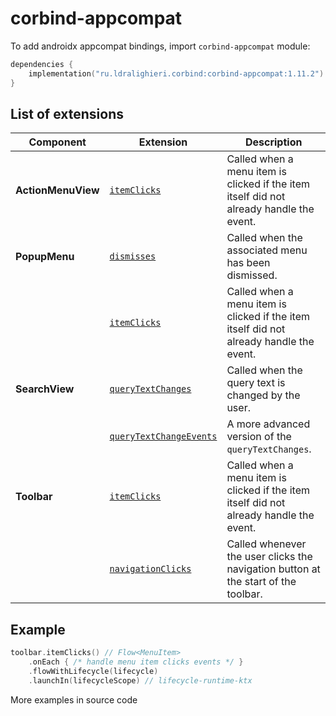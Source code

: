 ﻿
# corbind-appcompat

To add androidx appcompat bindings, import `corbind-appcompat` module:

```kotlin
dependencies {
    implementation("ru.ldralighieri.corbind:corbind-appcompat:1.11.2")
}
```

## List of extensions

| Component          | Extension                                                   | Description                                                                             |
|--------------------|-------------------------------------------------------------|-----------------------------------------------------------------------------------------|
| **ActionMenuView** | [`itemClicks`][ActionMenuView_itemClicks]                   | Called when a menu item is clicked if the item itself did not already handle the event. |
| **PopupMenu**      | [`dismisses`][PopupMenu_dismisses]                          | Called when the associated menu has been dismissed.                                     |
|                    | [`itemClicks`][PopupMenu_itemClicks]                        | Called when a menu item is clicked if the item itself did not already handle the event. |
| **SearchView**     | [`queryTextChanges`][SearchView_queryTextChanges]           | Called when the query text is changed by the user.                                      |
|                    | [`queryTextChangeEvents`][SearchView_queryTextChangeEvents] | A more advanced version of the `queryTextChanges`.                                      |
| **Toolbar**        | [`itemClicks`][Toolbar_itemClicks]                          | Called when a menu item is clicked if the item itself did not already handle the event. |
|                    | [`navigationClicks`][Toolbar_navigationClicks]              | Called whenever the user clicks the navigation button at the start of the toolbar.      |

## Example

```kotlin
toolbar.itemClicks() // Flow<MenuItem>
    .onEach { /* handle menu item clicks events */ }
    .flowWithLifecycle(lifecycle)
    .launchIn(lifecycleScope) // lifecycle-runtime-ktx
```

More examples in source code

[ActionMenuView_itemClicks]: https://github.com/LDRAlighieri/Corbind/blob/master/corbind-appcompat/src/main/kotlin/ru/ldralighieri/corbind/appcompat/ActionMenuViewItemClicks.kt
[PopupMenu_dismisses]: https://github.com/LDRAlighieri/Corbind/blob/master/corbind-appcompat/src/main/kotlin/ru/ldralighieri/corbind/appcompat/PopupMenuDismisses.kt
[PopupMenu_itemClicks]: https://github.com/LDRAlighieri/Corbind/blob/master/corbind-appcompat/src/main/kotlin/ru/ldralighieri/corbind/appcompat/PopupMenuItemClicks.kt
[SearchView_queryTextChanges]: https://github.com/LDRAlighieri/Corbind/blob/master/corbind-appcompat/src/main/kotlin/ru/ldralighieri/corbind/appcompat/SearchViewQueryTextChanges.kt
[SearchView_queryTextChangeEvents]: https://github.com/LDRAlighieri/Corbind/blob/master/corbind-appcompat/src/main/kotlin/ru/ldralighieri/corbind/appcompat/SearchViewQueryTextChangeEvents.kt
[Toolbar_itemClicks]: https://github.com/LDRAlighieri/Corbind/blob/master/corbind-appcompat/src/main/kotlin/ru/ldralighieri/corbind/appcompat/ToolbarItemClicks.kt
[Toolbar_navigationClicks]: https://github.com/LDRAlighieri/Corbind/blob/master/corbind-appcompat/src/main/kotlin/ru/ldralighieri/corbind/appcompat/ToolbarNavigationClicks.kt
